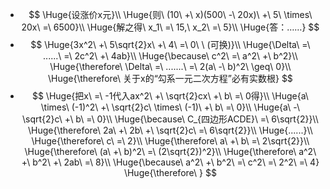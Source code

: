 -
  $$
  \Huge{设涨价x元}\\
  \Huge{则\ (10\ +\ x)(500\ -\ 20x)\ +\ 5\ \times\ 20x\ =\ 6500}\\
  \Huge{解之得\ x_1\ =\ 15,\ x_2\ =\ 5}\\
  \Huge{答：……}
  $$
-
  $$
  \Huge{3x^2\ +\ 5\sqrt{2}x\ +\ 4\ =\ 0\ \ (可换)}\\
  \Huge{\Delta\ =\ ......\ =\ 2c^2\ +\ 4ab}\\
  \Huge{\because\ c^2\ =\ a^2\ +\ b^2}\\
  \Huge{\therefore\ \Delta\ =\ .......\ =\ 2(a\ -\ b)^2\ \geq\ 0}\\
  \Huge{\therefore\ 关于x的“勾系一元二次方程”必有实数根}
  $$
-
  $$
  \Huge{把x\ =\ -1代入ax^2\ +\ \sqrt{2}cx\ +\ b\ =\ 0得}\\
  \Huge{a\ \times\ (-1)^2\ +\ \sqrt{2}c\ \times\ (-1)\ +\ b\ =\ 0}\\
  \Huge{a\ -\ \sqrt{2}c\ +\ b\ =\ 0}\\
  \Huge{\because\ C_{四边形ACDE}\ =\ 6\sqrt{2}}\\
  \Huge{\therefore\ 2a\ +\ 2b\ +\ \sqrt{2}c\ =\ 6\sqrt{2}}\\
  \Huge{......}\\
  \Huge{\therefore\ c\ =\ 2}\\
  \Huge{\therefore\ a\ +\ b\ =\ 2\sqrt{2}}\\
  \Huge{\therefore\ (a\ +\ b)^2\ =\ (2\sqrt{2})^2}\\
  \Huge{\therefore\ a^2\ +\ b^2\ +\ 2ab\ =\ 8}\\
  \Huge{\because\ a^2\ +\ b^2\ =\ c^2\ =\ 2^2\ =\ 4}
  \Huge{\therefore\ }
  $$